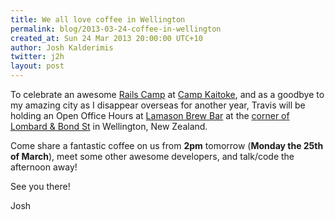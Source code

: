 ```yaml
---
title: We all love coffee in Wellington
permalink: blog/2013-03-24-coffee-in-wellington
created_at: Sun 24 Mar 2013 20:00:00 UTC+10
author: Josh Kalderimis
twitter: j2h
layout: post
---
```


To celebrate an awesome [Rails Camp](http://railscamps.com/#nz_mar_2013) at [Camp Kaitoke](http://ymcawellington.org.nz/campkaitoke/), and as a goodbye to my amazing city as I disappear overseas for another year, Travis will be holding an Open Office Hours at [Lamason Brew Bar](https://www.facebook.com/pages/Lamason-Brew-Bar/267527119927052) at the [corner of Lombard & Bond St](http://www.bing.com/maps/default.aspx?v=2&pc=FACEBK&mid=8100&where1=corner+of+Lombard+%26+Bond+St+%2C+Wellington%2C+New+Zealand&FORM=FBKPL0&name=Lamason+Brew+Bar&mkt=en-GB) in Wellington, New Zealand.

Come share a fantastic coffee on us from **2pm** tomorrow (**Monday the 25th of March**), meet some other awesome developers, and talk/code the afternoon away!

See you there!

Josh
